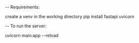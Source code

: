 -- Requirements:

create a venv in the working directory
pip install fastapi uvicorn

-- To run the server: 

uvicorn main:app --reload